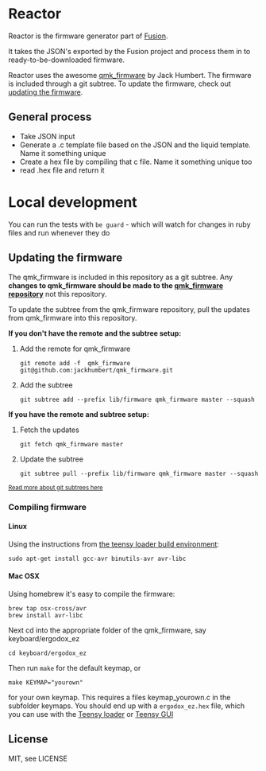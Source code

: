 # Reactor

Reactor is the firmware generator part of [Fusion](https://github.com/ErgoDox-EZ/fusion).

It takes the JSON's exported by the Fusion project and process them in to ready-to-be-downloaded firmware.

Reactor uses the awesome [qmk_firmware](http://github.com/jackhumbert/qmk_firmware) by Jack Humbert. The firmware is included through a git  subtree. To update the firmware, check out [updating the firmware](#updating-the-firmware).


## General process

- Take JSON input
- Generate a .c template file based on the JSON and the liquid template. Name it something unique
- Create a hex file by compiling that c file. Name it something unique too
- read .hex file and return it

# Local development

You can run the tests with `be guard` - which will watch for changes in ruby files and run whenever they do

## Updating the firmware

The qmk_firmware is included in this repository as a git subtree. Any **changes to qmk_firmware should be made to the [qmk_firmware repository](http://github.com/jackhumbert/qmk_firmware)** not this repository.

To update the subtree from the qmk_firmware repository, pull the updates from qmk_firmware into this repository.

**If you don't have the remote and the subtree setup:**

1. Add the remote for qmk_firmware
    
    `git remote add -f  qmk_firmware git@github.com:jackhumbert/qmk_firmware.git`

2. Add the subtree
    
    `git subtree add --prefix lib/firmware qmk_firmware master --squash`

**If you have the remote and subtree setup:**

1. Fetch the updates

    `git fetch qmk_firmware master`

2. Update the subtree
    
    `git subtree pull --prefix lib/firmware qmk_firmware master --squash`

<sub>[Read more about git subtrees here](http://blogs.atlassian.com/2013/05/alternatives-to-git-submodule-git-subtree/)</sub>

### Compiling firmware

#### Linux

Using the instructions from [the teensy loader build environment](https://www.pjrc.com/teensy/gcc.html):

    sudo apt-get install gcc-avr binutils-avr avr-libc

#### Mac OSX

Using homebrew it's easy to compile the firmware:

    brew tap osx-cross/avr
    brew install avr-libc
    

Next cd into the appropriate folder of the qmk_firmware, say keyboard/ergodox_ez
 
    cd keyboard/ergodox_ez
    
Then run `make` for the default keymap, or
    
    make KEYMAP="yourown"
    
for your own keymap. This requires a files keymap_yourown.c in the subfolder keymaps.
You should end up with a `ergodox_ez.hex` file, which you can use with the [Teensy loader](http://www.pjrc.com/teensy/loader_cli.html) or [Teensy GUI](https://www.pjrc.com/teensy/loader.html)

## License

MIT, see LICENSE